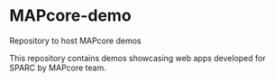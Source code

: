 # MAPcore-demo
Repository to host MAPcore demos

This repository contains demos showcasing web apps developed for SPARC by MAPcore team.
